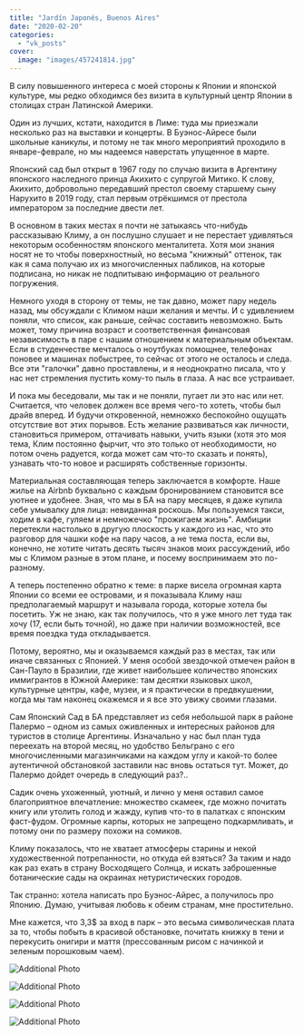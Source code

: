 ```yaml
---
title: "Jardín Japonés, Buenos Aires"
date: "2020-02-20"
categories: 
  - "vk_posts"
cover:
  image: "images/457241814.jpg"
---
```


В силу повышенного интереса с моей стороны к Японии и японской культуре, мы редко обходимся без визита в культурный центр Японии в столицах стран Латинской Америки.

Один из лучших, кстати, находится в Лиме: туда мы приезжали несколько раз на выставки и концерты. В Буэнос-Айресе были школьные каникулы, и потому не так много мероприятий проходило в январе-феврале, но мы надеемся наверстать упущенное в марте.

<!--more-->

Японский сад был открыт в 1967 году по случаю визита в Аргентину японского наследного принца Акихито с супругой Митико. К слову, Акихито, добровольно передавший престол своему старшему сыну Нарухито в 2019 году, стал первым отрёкшимся от престола императором за последние двести лет.

В основном в таких местах я почти не затыкаясь что-нибудь рассказываю Климу, а он послушно слушает и не перестает удивляться некоторым особенностям японского менталитета. Хотя мои знания носят не то чтобы поверхностный, но весьма "книжный" оттенок, так как я сама получаю их из многочисленных пабликов, на которые подписана, но никак не подпитываю информацию от реального погружения.

Немного уходя в сторону от темы, не так давно, может пару недель назад, мы обсуждали с Климом наши желания и мечты. И с удивлением поняли, что список, как раньше, сейчас составить невозможно. Быть может, тому причина возраст и соответственная финансовая независимость в паре с нашим отношением к материальным объектам. Если в студенчестве мечталось о ноутбуках помощнее, телефонах поновее и машинах побыстрее, то сейчас от этого не осталось и следа. Все эти "галочки" давно проставлены, и я неоднократно писала, что у нас нет стремления пустить кому-то пыль в глаза. А нас все устраивает.

И пока мы беседовали, мы так и не поняли, пугает ли это нас или нет. Считается, что человек должен все время чего-то хотеть, чтобы был драйв вперед. И будучи откровенной, немножко беспокойно ощущать отсутствие вот этих порывов. Есть желание развиваться как личности, становиться примером, оттачивать навыки, учить языки (хотя это моя тема, Клим постоянно фырчит, что это только от необходимости, но потом очень радуется, когда может сам что-то сказать и понять), узнавать что-то новое и расширять собственные горизонты.

Материальная составляющая теперь заключается в комфорте. Наше жилье на Airbnb буквально с каждым бронированием становится все уютнее и удобнее. Зная, что мы в БА на пару месяцев, я даже купила себе умывалку для лица: невиданная роскошь. Мы пользуемся такси, ходим в кафе, гуляем и немножечко "прожигаем жизнь". Амбиции перетекли настолько в другую плоскость у каждого из нас, что это разговор для чашки кофе на пару часов, а не тема поста, если вы, конечно, не хотите читать десять тысяч знаков моих рассуждений, ибо мы с Климом разные в этом плане, и посему воспринимаем это по-разному.

А теперь постепенно обратно к теме: в парке висела огромная карта Японии со всеми ее островами, и я показывала Климу наш предполагаемый маршрут и называла города, которые хотела бы посетить. Уж не знаю, как так получилось, что я уже много лет туда так хочу (17, если быть точной), но даже при наличии возможностей, все время поездка туда откладывается.

Потому, вероятно, мы и оказываемся каждый раз в местах, так или иначе связанных с Японией. У меня особой звездочкой отмечен район в Сан-Пауло в Бразилии, где живет наибольшее количество японских иммигрантов в Южной Америке: там десятки языковых школ, культурные центры, кафе, музеи, и я практически в предвкушении, когда мы там наконец окажемся и я все это увижу своими глазами.

Сам Японский Сад в БА представляет из себя небольшой парк в районе Палермо – одном из самых оживленных и интересных районов для туристов в столице Аргентины. Изначально у нас был план туда переехать на второй месяц, но удобство Бельграно с его многочисленными магазинчиками на каждом углу и какой-то более аутентичной обстановкой заставили нас вновь остаться тут. Может, до Палермо дойдет очередь в следующий раз?..

Садик очень ухоженный, уютный, и лично у меня оставил самое благоприятное впечатление: множество скамеек, где можно почитать книгу или утолить голод и жажду, купив что-то в палатках с японским фаст-фудом. Огромные карпы, которых не запрещено подкармливать, и потому они по размеру похожи на сомиков.

Климу показалось, что не хватает атмосферы старины и некой художественной потрепанности, но откуда ей взяться? За таким и надо как раз ехать в страну Восходящего Солнца, и искать заброшенные ботанические сады на окраинах нетуристических городов.

Так странно: хотела написать про Буэнос-Айрес, а получилось про Японию. Думаю, учитывая любовь к обеим странам, мне простительно.

Мне кажется, что 3,3$ за вход в парк – это весьма символическая плата за то, чтобы побыть в красивой обстановке, почитать книжку в тени и перекусить онигири и маття (прессованным рисом с начинкой и зеленым порошковым чаем).

![Additional Photo](https://vodpop.ru/wp-content/uploads/2023/07/457241815.jpg)

![Additional Photo](https://vodpop.ru/wp-content/uploads/2023/07/457241816.jpg)

![Additional Photo](https://vodpop.ru/wp-content/uploads/2023/07/457241817.jpg)

![Additional Photo](https://vodpop.ru/wp-content/uploads/2023/07/457241818.jpg)
